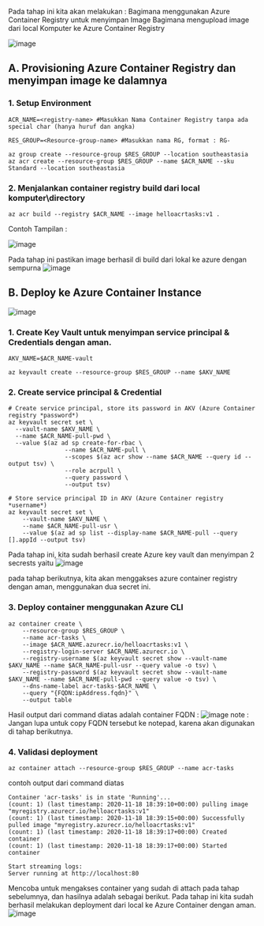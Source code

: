 Pada tahap ini kita akan melakukan : 
Bagimana menggunakan Azure Container Registry untuk menyimpan Image
Bagimana mengupload image dari local Komputer ke Azure Container Registry

![image](https://user-images.githubusercontent.com/23251706/146922833-7ccffa13-84d5-4763-be67-ac4e13ced3fc.png)



## A. Provisioning Azure Container Registry dan menyimpan image ke dalamnya

### 1. Setup Environment 
```console
ACR_NAME=<registry-name> #Masukkan Nama Container Registry tanpa ada special char (hanya huruf dan angka)
```

```console
RES_GROUP=<Resource-group-name> #Masukkan nama RG, format : RG-

az group create --resource-group $RES_GROUP --location southeastasia
az acr create --resource-group $RES_GROUP --name $ACR_NAME --sku Standard --location southeastasia
```

### 2. Menjalankan container registry build dari local komputer\directory
```console
az acr build --registry $ACR_NAME --image helloacrtasks:v1 .
```
Contoh Tampilan : 

![image](https://user-images.githubusercontent.com/23251706/146953213-cd7830e6-e0b0-4c4f-a25b-32cdcfd09acd.png)

Pada tahap ini pastikan image berhasil di build dari lokal ke azure dengan sempurna
![image](https://user-images.githubusercontent.com/23251706/146953963-386656ad-3c8d-47c9-b40a-31d39e12ebe4.png)

## B. Deploy ke Azure Container Instance
![image](https://user-images.githubusercontent.com/23251706/146960584-a426594a-856d-43e9-9d4a-7152a3678f37.png)

### 1. Create Key Vault untuk menyimpan service principal & Credentials dengan aman. 

```console
AKV_NAME=$ACR_NAME-vault

az keyvault create --resource-group $RES_GROUP --name $AKV_NAME
```

### 2. Create service principal & Credential 
```console
# Create service principal, store its password in AKV (Azure Container registry *password*)
az keyvault secret set \
  --vault-name $AKV_NAME \
  --name $ACR_NAME-pull-pwd \
  --value $(az ad sp create-for-rbac \
                --name $ACR_NAME-pull \
                --scopes $(az acr show --name $ACR_NAME --query id --output tsv) \
                --role acrpull \
                --query password \
                --output tsv)
```

```console
# Store service principal ID in AKV (Azure Container registry *username*)
az keyvault secret set \
    --vault-name $AKV_NAME \
    --name $ACR_NAME-pull-usr \
    --value $(az ad sp list --display-name $ACR_NAME-pull --query [].appId --output tsv)
```
Pada tahap ini, kita sudah berhasil create Azure key vault dan menyimpan 2 secrests yaitu 
![image](https://user-images.githubusercontent.com/23251706/146955958-71daf91a-3135-4b0b-9a67-a5ee49e318ef.png)

pada tahap berikutnya, kita akan menggakses azure container registry dengan aman, menggunakan dua secret ini. 

### 3. Deploy container menggunakan Azure CLI

```console
az container create \
    --resource-group $RES_GROUP \
    --name acr-tasks \
    --image $ACR_NAME.azurecr.io/helloacrtasks:v1 \
    --registry-login-server $ACR_NAME.azurecr.io \
    --registry-username $(az keyvault secret show --vault-name $AKV_NAME --name $ACR_NAME-pull-usr --query value -o tsv) \
    --registry-password $(az keyvault secret show --vault-name $AKV_NAME --name $ACR_NAME-pull-pwd --query value -o tsv) \
    --dns-name-label acr-tasks-$ACR_NAME \
    --query "{FQDN:ipAddress.fqdn}" \
    --output table
```

Hasil output dari command diatas adalah container FQDN : 
![image](https://user-images.githubusercontent.com/23251706/146956839-c16714dc-a404-46db-b375-9f5622b720c0.png)
note : Jangan lupa untuk copy FQDN  tersebut ke notepad, karena akan digunakan di tahap berikutnya. 

### 4. Validasi deployment 

```console
az container attach --resource-group $RES_GROUP --name acr-tasks
```

contoh output dari command diatas 
```console
Container 'acr-tasks' is in state 'Running'...
(count: 1) (last timestamp: 2020-11-18 18:39:10+00:00) pulling image "myregistry.azurecr.io/helloacrtasks:v1"
(count: 1) (last timestamp: 2020-11-18 18:39:15+00:00) Successfully pulled image "myregistry.azurecr.io/helloacrtasks:v1"
(count: 1) (last timestamp: 2020-11-18 18:39:17+00:00) Created container
(count: 1) (last timestamp: 2020-11-18 18:39:17+00:00) Started container

Start streaming logs:
Server running at http://localhost:80
```
Mencoba untuk mengakses container yang sudah di attach pada tahap sebelumnya, dan hasilnya adalah sebagai berikut. 
Pada tahap ini kita sudah berhasil melakukan deployment dari local ke Azure Container dengan aman. 
![image](https://user-images.githubusercontent.com/23251706/146957344-036ceaeb-759d-461b-a538-12710e4fe699.png)
